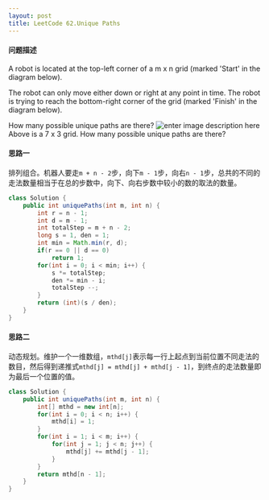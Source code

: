 ```yaml
---
layout: post
title: LeetCode 62.Unique Paths
---
```


#### **问题描述**
A robot is located at the top-left corner of a m x n grid (marked 'Start' in the diagram below).

The robot can only move either down or right at any point in time. The robot is trying to reach the bottom-right corner of the grid (marked 'Finish' in the diagram below).

How many possible unique paths are there?
![enter image description here](https://leetcode.com/static/images/problemset/robot_maze.png)
Above is a 7 x 3 grid. How many possible unique paths are there?
#### **思路一**
排列组合。机器人要走`m + n - 2`步，向下`m - 1`步，向右`n - 1`步，总共的不同的走法数量相当于在总的步数中，向下、向右步数中较小的数的取法的数量。
```java
class Solution {
    public int uniquePaths(int m, int n) {
        int r = n - 1;
        int d = m - 1;
        int totalStep = m + n - 2;
        long s = 1, den = 1;
        int min = Math.min(r, d);
        if(r == 0 || d == 0)
            return 1;
        for(int i = 0; i < min; i++) {
            s *= totalStep;
            den *= min - i;
            totalStep --;
        }
        return (int)(s / den);
    }
}
```
#### **思路二**
动态规划。维护一个一维数组，`mthd[j]`表示每一行上起点到当前位置不同走法的数目，然后得到递推式`mthd[j] = mthd[j] + mthd[j - 1]`，到终点的走法数量即为最后一个位置的值。
```java
class Solution {
    public int uniquePaths(int m, int n) {
        int[] mthd = new int[n];
        for(int i = 0; i < n; i++) {
            mthd[i] = 1;
        }
        for(int i = 1; i < m; i++) {
            for(int j = 1; j < n; j++) {
                mthd[j] += mthd[j - 1];
            }
        }
        return mthd[n - 1];
    }
}
```
